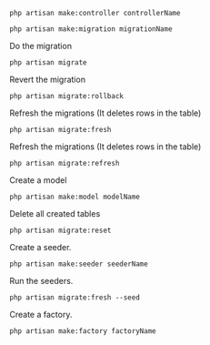 ~~~
php artisan make:controller controllerName
~~~
~~~
php artisan make:migration migrationName
~~~

Do the migration
~~~
php artisan migrate
~~~

Revert the migration
~~~
php artisan migrate:rollback
~~~

Refresh the migrations (It deletes rows in the table)
~~~
php artisan migrate:fresh
~~~

Refresh the migrations (It deletes rows in the table)
~~~
php artisan migrate:refresh
~~~

Create a model
~~~
php artisan make:model modelName
~~~

Delete all created tables
~~~
php artisan migrate:reset
~~~

Create a seeder.
~~~
php artisan make:seeder seederName
~~~

Run the seeders.
~~~
php artisan migrate:fresh --seed
~~~

Create a factory.
~~~
php artisan make:factory factoryName
~~~
